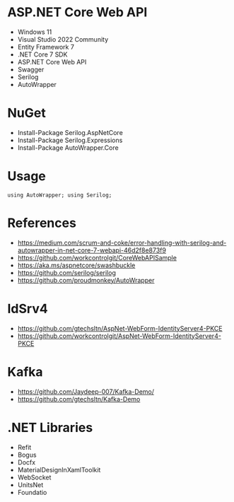 # ASP.NET Core Web API

+ Windows 11
+ Visual Studio 2022 Community
+ Entity Framework 7
+ .NET Core 7 SDK
+ ASP.NET Core Web API
+ Swagger
+ Serilog
+ AutoWrapper

# NuGet
+ Install-Package Serilog.AspNetCore
+ Install-Package Serilog.Expressions
+ Install-Package AutoWrapper.Core

# Usage
<code>using AutoWrapper;
using Serilog;
</code>
  
# References
+ https://medium.com/scrum-and-coke/error-handling-with-serilog-and-autowrapper-in-net-core-7-webapi-46d2f8e873f9
+ https://github.com/workcontrolgit/CoreWebAPISample
+ https://aka.ms/aspnetcore/swashbuckle
+ https://github.com/serilog/serilog
+ https://github.com/proudmonkey/AutoWrapper

# IdSrv4
+ https://github.com/gtechsltn/AspNet-WebForm-IdentityServer4-PKCE
+ https://github.com/workcontrolgit/AspNet-WebForm-IdentityServer4-PKCE

# Kafka
+ https://github.com/Jaydeep-007/Kafka-Demo/
+ https://github.com/gtechsltn/Kafka-Demo

# .NET Libraries
+ Refit
+ Bogus
+ Docfx
+ MaterialDesignInXamlToolkit
+ WebSocket
+ UnitsNet
+ Foundatio
